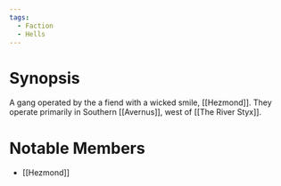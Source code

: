 ```yaml
---
tags:
  - Faction
  - Hells
---
```

# Synopsis
A gang operated by the a fiend with a wicked smile, [[Hezmond]]. They operate primarily in Southern [[Avernus]], west of [[The River Styx]].
# Notable Members
- [[Hezmond]]